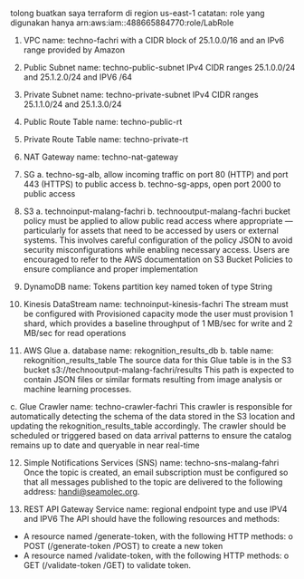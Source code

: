 tolong buatkan saya terraform di region us-east-1
catatan: role yang digunakan hanya arn:aws:iam::488665884770:role/LabRole

1. VPC name: techno-fachri
with a CIDR block of 25.1.0.0/16 and an IPv6 range provided by Amazon

2. Public Subnet name: techno-public-subnet
IPv4 CIDR ranges 25.1.0.0/24 and 25.1.2.0/24 and IPV6 /64

3. Private Subnet name: techno-private-subnet
IPv4 CIDR ranges 25.1.1.0/24 and 25.1.3.0/24

4. Public Route Table name: techno-public-rt

5. Private Route Table name: techno-private-rt

6. NAT Gateway name: techno-nat-gateway

7. SG
a. techno-sg-alb, allow incoming traffic on port 80 (HTTP) and port 443 (HTTPS) to public access
b. techno-sg-apps, open port 2000 to public access

8. S3
a. technoinput-malang-fachri
b. technooutput-malang-fachri
bucket policy must be applied to allow public read access where appropriate —
particularly for assets that need to be accessed by users or external systems. This 
involves careful configuration of the policy JSON to avoid security 
misconfigurations while enabling necessary access. Users are encouraged to refer 
to the AWS documentation on S3 Bucket Policies to ensure compliance and 
proper implementation

9. DynamoDB name: Tokens
partition key named token of type String

10. Kinesis DataStream name: technoinput-kinesis-fachri
The stream must be configured with Provisioned capacity mode
the user must provision 1 shard, which provides a baseline throughput of 1 MB/sec for write and 2 MB/sec for read operations

11. AWS Glue
a. database name: rekognition_results_db
b. table name: rekognition_results_table
The source data for this Glue table is in the S3 bucket s3://technooutput-malang-fachri/results
This path is expected to contain JSON files or similar formats resulting from image analysis or machine learning processes.

c. Glue Crawler name: techno-crawler-fachri
This crawler is responsible for automatically detecting the schema of the data stored in the S3 location and updating the rekognition_results_table accordingly. The crawler should be 
scheduled or triggered based on data arrival patterns to ensure the catalog remains up to date and queryable in near real-time


12. Simple Notifications Services (SNS) name: techno-sns-malang-fahri
Once the topic is created, an email subscription must be configured so that all 
messages published to the topic are delivered to the following address:
handi@seamolec.org.

13. REST API Gateway Service name: 
regional endpoint type and use IPV4 and IPV6
The API should have the following resources and 
methods:
- A resource named /generate-token, with the following HTTP methods:
o POST (/generate-token /POST) to create a new token
- A resource named /validate-token, with the following HTTP methods:
o GET (/validate-token /GET) to validate token.

